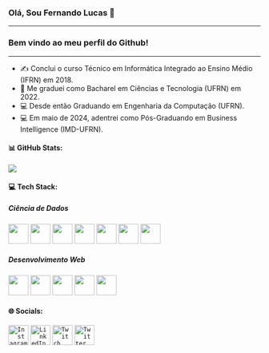 ### Olá, Sou Fernando Lucas 👋
------
### Bem vindo ao meu perfil do Github!
------
- ✍️ Conclui o curso Técnico em Informática Integrado ao Ensino Médio (IFRN) em 2018.
- 🏫 Me graduei como Bacharel em Ciências e Tecnologia (UFRN) em 2022.
- 💻 Desde então Graduando em Engenharia da Computação (UFRN).
- 💻 Em maio de 2024, adentrei como Pós-Graduando em Business Intelligence (IMD-UFRN).

#### 📊 GitHub Stats:
<!-- ![](https://github-readme-stats-git-masterrstaa-rickstaa.vercel.app/api?username=NandoLucas&theme=dark&hide_border=false&include_all_commits=true&count_private=true)<br/>
[![GitHub Streak](https://streak-stats.demolab.com?user=NandoLucas&theme=dark)](https://git.io/streak-stats)<br/> -->
![](https://github-readme-stats-git-masterrstaa-rickstaa.vercel.app/api/top-langs?username=NandoLucas&theme=dark&hide_border=false&include_all_commits=true&count_private=true&layout=compact)

#### 💻 Tech Stack:
##### Ciência de Dados
<code><img src="https://cdn.jsdelivr.net/gh/devicons/devicon/icons/python/python-original.svg" width="40" height="40"></code>
<code><img src="https://cdn.jsdelivr.net/gh/devicons/devicon/icons/docker/docker-original.svg" width="40" height="40"></code>
<code><img src="https://upload.wikimedia.org/wikipedia/commons/3/33/Cib-apache-airflow_%28CoreUI_Icons_v1.0.0%29.svg" width="40" height="40"></code>
<code><img src="https://upload.wikimedia.org/wikipedia/commons/f/f3/Apache_Spark_logo.svg" width="40" height="40"></code>
<code><img src="https://cdn.jsdelivr.net/gh/devicons/devicon/icons/postgresql/postgresql-original.svg" width="40" height="40"></code>
<code><img src="https://upload.wikimedia.org/wikipedia/commons/c/cf/New_Power_BI_Logo.svg" width="40" height="40"></code>
<code><img src="https://www.metabase.com/images/logo.svg" width="40" height="40"></code>
<!-- ![C++](https://img.shields.io/badge/c++-%2300599C.svg?style=for-the-badge&logo=c%2B%2B&logoColor=white) ![C](https://img.shields.io/badge/c-%2300599C.svg?style=for-the-badge&logo=c&logoColor=white)--> 
<!-- ![Java](https://img.shields.io/badge/java-%23ED8B00.svg?style=for-the-badge&logo=java&logoColor=white) --> 
##### Desenvolvimento Web
<code><img src="https://cdn.jsdelivr.net/gh/devicons/devicon/icons/figma/figma-original.svg" width="40" height="40"></code>
<code><img src="https://cdn.jsdelivr.net/gh/devicons/devicon/icons/html5/html5-original.svg" width="40" height="40"></code>
<code><img src="https://cdn.jsdelivr.net/gh/devicons/devicon/icons/css3/css3-original.svg" width="40" height="40"></code>
<code><img src="https://cdn.jsdelivr.net/gh/devicons/devicon/icons/javascript/javascript-original.svg" width="40" height="40"></code>
<code><img src="https://cdn.jsdelivr.net/gh/devicons/devicon/icons/react/react-original.svg" width="40" height="40"></code>
 <!-- ![Bootstrap](https://img.shields.io/badge/bootstrap-%23563D7C.svg?style=for-the-badge&logo=bootstrap&logoColor=white) --> <!-- ![Arduino](https://img.shields.io/badge/-Arduino-00979D?style=for-the-badge&logo=Arduino&logoColor=white) -->

#### 🌐 Socials:
<code><a href="https://instagram.com/nandoluks1"><img src="https://cdn.jsdelivr.net/gh/devicons/devicon/icons/instagram/instagram-original.svg" width="40" height="40" alt="Instagram"></a></code>
<code><a href="https://linkedin.com/in/fernando-silva-899922181"><img src="https://cdn.jsdelivr.net/gh/devicons/devicon/icons/linkedin/linkedin-original.svg" width="40" height="40" alt="LinkedIn"></a></code>
<code><a href="https://twitch.tv/nn4nd0"><img src="https://cdn.jsdelivr.net/gh/devicons/devicon/icons/twitch/twitch-original.svg" width="40" height="40" alt="Twitch"></a></code>
<code><a href="https://twitter.com/nandoluks"><img src="https://cdn.jsdelivr.net/gh/devicons/devicon/icons/twitter/twitter-original.svg" width="40" height="40" alt="Twitter"></a></code>
